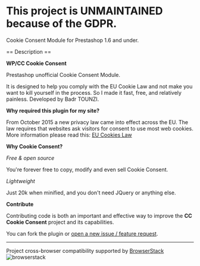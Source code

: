 # This project is UNMAINTAINED because of the GDPR. 

Cookie Consent Module for Prestashop 1.6 and under.

== Description ==

**WP/CC Cookie Consent**

Prestashop unofficial Cookie Consent Module.

It is designed to help you comply with the EU Cookie Law and not make you want to kill yourself in the process. So I made it fast, free, and relatively painless.
Developed by Badr TOUNZI.

**Why required this plugin for my site?**

From October 2015 a new privacy law came into effect across the EU. The law requires that websites ask visitors for consent to use most web cookies.
More information please read this: [EU Cookies Law](http://ec.europa.eu/ipg/basics/legal/cookies/index_en.htm)

**Why Cookie Consent?**

*Free & open source*

You're forever free to copy, modify and even sell Cookie Consent.

*Lightweight*

Just 20k when minified, and you don't need JQuery or anything else.

**Contribute**

Contributing code is both an important and effective way to improve the **CC Cookie Consent** project and its capabilities.

You can fork the plugin or [open a new issue / feature request](https://github.com/FantasiaMoon/PS-CookieConsent/issues).

---------------------------------------------------------------------------------------------------------------------

Project cross-browser compatibility supported by [BrowserStack](https://browserstack.com)       
![browserstack](https://boostio.fr/assets/images/browserstack.png)
